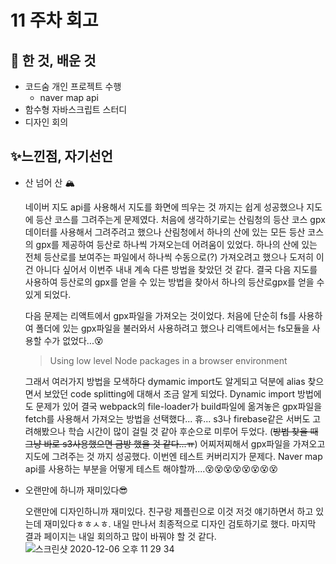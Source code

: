 

# 11 주차 회고 

## 📕 한 것, 배운 것 

* 코드숨 개인 프로젝트 수행 
  * naver map api 
* 함수형 자바스크립트 스터디 
* 디자인 회의 

## ✨느낀점, 자기선언 

* 산 넘어 산 🏔

  네이버 지도 api를 사용해서 지도를 화면에 띄우는 것 까지는 쉽게 성공했으나 지도에 등산 코스를 그려주는게 문제였다. 처음에 생각하기로는 산림청의 등산 코스 gpx데이터를 사용해서 그려주려고 했으나 산림청에서 하나의 산에 있는 모든 등산 코스의 gpx를 제공하여 등산로 하나씩 가져오는데 어려움이 있었다. 하나의 산에 있는 전체 등산로를 보여주는 파일에서 하나씩 수동으로(?) 가져오려고 했으나 도저히 이건 아니다 싶어서 이번주 내내 계속 다른 방법을 찾았던 것 같다. 결국 다음 지도를 사용하여 등산로의 gpx를 얻을 수 있는 방법을 찾아서 하나의 등산로gpx를 얻을 수 있게 되었다. 

  다음 문제는 리액트에서 gpx파일을 가져오는 것이었다. 처음에 단순히 fs를 사용하여 폴더에 있는 gpx파일을 불러와서 사용하려고 했으나 리액트에서는 fs모듈을 사용할 수가 없었다...😵

  >  Using low level Node packages in a browser environment

  

  그래서 여러가지 방법을 모색하다 dymamic import도 알게되고 덕분에 alias 찾으면서 보았던 code splitting에 대해서 조금 알게 되었다. Dynamic import 방법에도 문제가 있어 결국 webpack의 file-loader가 build파일에 옮겨놓은 gpx파일을 fetch를 사용해서 가져오는 방법을 선택했다... 휴... s3나 firebase같은 서버도 고려해봤으나 학습 시간이 많이 걸릴 것 같아 후순으로 미루어 두었다. (~~방법 찾을 때 그냥 바로 s3사용했으면 금방 했을 것 같다...ㅠ~~) 어찌저찌해서 gpx파일을 가져오고 지도에 그려주는 것 까지 성공했다. 이번엔 테스트 커버리지가 문제다. Naver map api를 사용하는 부분을 어떻게 테스트 해야할까....😵😵😵😵😵😵😵😵

* 오랜만에 하니까 재미있다😎

  오랜만에 디자인하니까 재미있다. 친구랑 제플린으로 이것 저것 얘기하면서 하고 있는데 재미있다ㅎㅎㅅㅎ. 내일 만나서 최종적으로 디자인 검토하기로 했다. 마지막 결과 페이지는 내일 회의하고 많이 바꿔야 할 것 같다. 
  ![스크린샷 2020-12-06 오후 11 29 34](https://user-images.githubusercontent.com/44992033/101283880-9aabee80-3820-11eb-8786-d5c85a346ed0.png)
